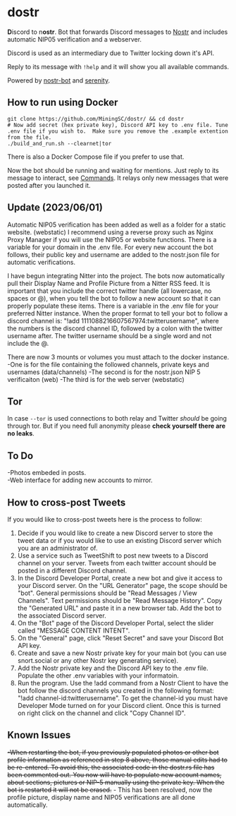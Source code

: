 # dostr


**D**iscord to n**ostr**.
Bot that forwards Discord messages to [Nostr](https://github.com/nostr-protocol/nostr) and includes automatic NIP05 verification and a webserver.

Discord is used as an intermediary due to Twitter locking down it's API.

Reply to its message with `!help` and it will show you all available commands.

Powered by [nostr-bot](https://github.com/slaninas/nostr-bot.git) and [serenity](https://github.com/serenity-rs/serenity).

## How to run using Docker
```
git clone https://github.com/MiningSC/dostr/ && cd dostr
# Now add secret (hex private key), Discord API key to .env file. Tune .env file if you wish to.  Make sure you remove the .example extention from the file.  
./build_and_run.sh --clearnet|tor
```
There is also a Docker Compose file if you prefer to use that.

Now the bot should be running and waiting for mentions. Just reply to its message to interact, see [Commands](#Commands).
It relays only new messages that were posted after you launched it.

## Update (2023/06/01)
Automatic NIP05 verification has been added as well as a folder for a static website. (webstatic)  I recommend using a reverse proxy such as Nginx Proxy Manager if you will use the NIP05 or website functions.  There is a variable for your domain in the .env file.  For every new account the bot follows, their public key and username are added to the nostr.json file for automatic verifications.

I have begun integrating Nitter into the project.  The bots now automatically pull their Display Name and Profile Picture from a Nitter RSS feed.  It is important that you include the correct twitter handle (all lowercase, no spaces or @), when you tell the bot to follow a new account so that it can properly populate these items.  There is a variable in the .env file for your preferred Nitter instance.  When the proper format to tell your bot to follow a discord channel is: "!add 1111088216607567974:twitterusername", where the numbers is the discord channel ID, followed by a colon with the twitter username after.  The twitter username should be a single word and not include the @.

There are now 3 mounts or volumes you must attach to the docker instance.  
  -One is for the file containing the followed channels, private keys and usernames (data/channels)
  -The second is for the nostr.json NIP 5 verificaiton (web)
  -The third is for the web server (webstatic)

## Tor
In case `--tor` is used connections to both relay and Twitter *should* be going through tor. But if you need full anonymity please **check yourself there are no leaks**.

## To Do
-Photos embeded in posts.  
-Web interface for adding new accounts to mirror.

## How to cross-post Tweets
If you would like to cross-post tweets here is the process to follow:
1. Decide if you would like to create a new Discord server to store the tweet data or if you would like to use an existing Discord server which you are an administrator of.
2. Use a service such as TweetShift to post new tweets to a Discord channel on your server. Tweets from each twitter account should be posted in a different Discord channel.
3. In the Discord Developer Portal, create a new bot and give it access to your Discord server.  On the "URL Generator" page, the scope should be "bot". General permissions should be "Read Messages / View Channels". Text permissions should be "Read Message History".  Copy the "Generated URL" and paste it in a new browser tab.  Add the bot to the associated Discord server.
4. On the "Bot" page of the Discord Developer Portal, select the slider called "MESSAGE CONTENT INTENT".  
4. On the "General" page, click "Reset Secret" and save your Discord Bot API key.
5. Create and save a new Nostr private key for your main bot (you can use snort.social or any other Nostr key generating service).
6. Add the Nostr private key and the Discord API key to the .env file.  Populate the other .env variables with your informatoin.
7. Run the program.  Use the !add command from a Nostr Client to have the bot follow the discord channels you created in the following format: "!add channel-id:twitterusername".  To get the channel-id you must have Developer Mode turned on for your Discord client.  Once this is turned on right click on the channel and click "Copy Channel ID".

## Known Issues
~~-When restarting the bot, if you previously populated photos or other bot profile information as referenced in step 8 above, those manual edits had to be re-entered.  To avoid this, the associated code in the dostr.rs file has been commented out.  You now will have to populate new account names, about sections, pictures or NIP-5 manually using the private key. When the bot is restarted it will not be erased.~~ - This has been resolved, now the profile picture, display name and NIP05 verifications are all done automatically.


